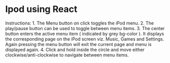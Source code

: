 # Ipod using React 

Instructions: 
    1. The Menu button on click toggles the iPod menu.
    2. The play/pause button can be used to toggle between menu items.
    3. The center button enters the active menu item ( indicated by grey bg-color ). It displays the corresponding page on the iPod screen viz. Music, Games and Settings. Again pressing the menu button will exit the current page and menu is displayed again.
    4. Click and hold inside the circle and move either clockwise/anti-clockwise to navigate between menu items.
    